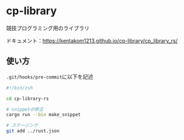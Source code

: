 # cp-library

競技プログラミング用のライブラリ

ドキュメント：https://kentakom1213.github.io/cp-library/cp_library_rs/

## 使い方

`.git/hooks/pre-commit`に以下を記述

```sh
#!/bin/zsh

cd cp-library-rs

# snippetの修正
cargo run --bin make_snippet

# ステージング
git add ../rust.json
```
